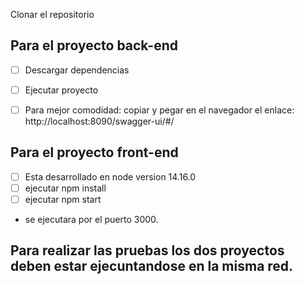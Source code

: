 Clonar el repositorio
## Para el proyecto back-end

- [ ] Descargar dependencias
- [ ] Ejecutar proyecto
- [ ] Para mejor comodidad: copiar y pegar en el navegador el enlace: http://localhost:8090/swagger-ui/#/


## Para el proyecto front-end
- [ ] Esta desarrollado en node version 14.16.0
- [ ] ejecutar npm install
- [ ] ejecutar npm start
-  se ejecutara por el puerto 3000.
## Para realizar las pruebas los dos proyectos deben estar ejecuntandose en la misma red.
